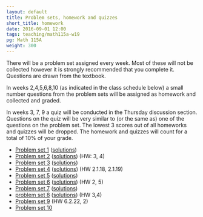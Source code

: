 ```yaml
---
layout: default
title: Problem sets, homework and quizzes
short_title: homework
date: 2016-09-01 12:00
tags: teaching/math115a-w19
pg: Math 115A
weight: 300
---
```


There will be a problem set assigned every week. Most of these will not be collected however it is strongly recommended that you complete it. Questions are drawn from the textbook.

In weeks 2,4,5,6,8,10 (as indicated in the class schedule below) a small number questions from the problem sets will be assigned as homework and collected and graded. 

In weeks 3, 7, 9 a quiz will be conducted in the Thursday discussion section. Questions on the quiz will be very similar to (or the same as) one of the questions on the problem set. The lowest 3 scores out of all homeworks and quizzes will be dropped. The homework and quizzes will count for a total of 10% of your grade.

- [Problem set 1][ps1] ([solutions][ps1s])
- [Problem set 2][ps2] ([solutions][ps2s]) (HW: 3, 4)
- [Problem set 3][ps3] ([solutions][ps3s])
- [Problem set 4][ps4] ([solutions][ps4s]) (HW 2.1.18, 2.1.19)
- [Problem set 5][ps5] ([solutions][ps5s])
- [Problem set 6][ps6] ([solutions][ps6s]) (HW 2, 5)
- [Problem set 7][ps7] ([solutions][ps7s])
- [problem set 8][ps8] ([solutions][ps8s]) (HW 3,4)
- [Problem set 9][ps9] (HW 6.2.22, 2)
- [Problem set 10][ps10]



[ps1]: ps/ps1.pdf
[ps2]: ps/ps2.pdf
[ps3]: ps/ps3.pdf
[ps4]: ps/ps4.pdf
[ps5]: ps/ps5.pdf
[ps6]: ps/ps6.pdf
[ps7]: ps/ps7.pdf
[ps8]: ps/ps8.pdf
[ps9]: ps/ps9.pdf
[ps10]: ps/ps10.pdf

[ps1s]: ps/ps1s.pdf
[ps2s]: ps/ps2s.pdf
[ps3s]: ps/ps3s.pdf
[ps4s]: ps/ps4s.pdf
[ps5s]: ps/ps5s.pdf
[ps6s]: ps/ps6s.pdf
[ps7s]: ps/ps7s.pdf
[ps8s]: ps/ps8s.pdf
[ps9s]: ps/ps9s.pdf
[ps10s]: ps/ps10s.pdf
